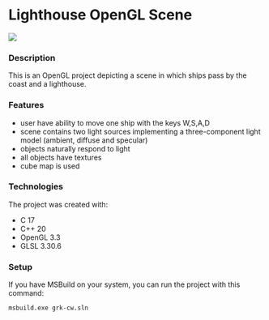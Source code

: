 # Lighthouse OpenGL Scene
[![](https://skills.thijs.gg/icons?i=c,cpp,visualstudio,blender)](https://skills.thijs.gg)

### Description
This is an OpenGL project depicting a scene in which ships pass by the coast and a lighthouse.

### Features
- user have ability to move one ship with the keys W,S,A,D
- scene contains two light sources implementing a three-component light model (ambient, diffuse and specular)
- objects naturally respond to light
- all objects have textures
- cube map is used

### Technologies
The project was created with:
- C 17
- C++ 20
- OpenGL 3.3
- GLSL 3.30.6

### Setup
If you have MSBuild on your system, you can run the project with this command:
```
msbuild.exe grk-cw.sln
